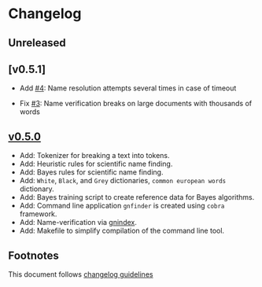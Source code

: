 # Changelog

## Unreleased

## [v0.5.1]

- Add [#4]: Name resolution attempts several times in case of timeout

- Fix [#3]: Name verification breaks on large documents with thousands of words

## [v0.5.0]

- Add: Tokenizer for breaking a text into tokens.
- Add: Heuristic rules for scientific name finding.
- Add: Bayes rules for scientific name finding.
- Add: `White`, `Black`, and `Grey` dictionaries, `common european words` dictionary.
- Add: Bayes training script to create reference data for Bayes algorithms.
- Add: Command line application ``gnfinder`` is created using ``cobra`` framework.
- Add: Name-verification via [gnindex].
- Add: Makefile to simplify compilation of the command line tool.

## Footnotes

This document follows [changelog guidelines]

[v0.5.0]: https://github.com/gnames/gnfinder/tree/v0.5.0

[#3]: https://github.com/gnames/gnfinder/issues/3
[#4]: https://github.com/gnames/gnfinder/issues/4

[changelog guidelines]: https://github.com/olivierlacan/keep-a-changelog
[gnindex]: https://index.globalnames.org